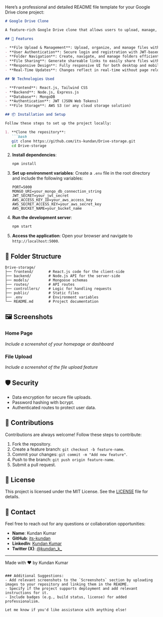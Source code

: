 Here’s a professional and detailed README file template for your Google Drive clone project:

```markdown
# Google Drive Clone

A feature-rich Google Drive clone that allows users to upload, manage, and share files seamlessly. Built with modern web technologies to provide an intuitive and scalable file management system.

## 🚀 Features

- **File Upload & Management**: Upload, organize, and manage files with a clean interface.
- **User Authentication**: Secure login and registration with JWT-based authentication.
- **Folder Navigation**: Create, navigate, and manage folders efficiently.
- **File Sharing**: Generate shareable links to easily share files with others.
- **Responsive Design**: Fully responsive UI for both desktop and mobile devices.
- **Real-Time Updates**: Changes reflect in real-time without page reloads.

## 🛠️ Technologies Used

- **Frontend**: React.js, Tailwind CSS
- **Backend**: Node.js, Express.js
- **Database**: MongoDB
- **Authentication**: JWT (JSON Web Tokens)
- **File Storage**: AWS S3 (or any cloud storage solution)

## 📦 Installation and Setup

Follow these steps to set up the project locally:

1. **Clone the repository**:
   ```bash
   git clone https://github.com/its-kundan/Drive-storage.git
   cd Drive-storage
   ```

2. **Install dependencies**:
   ```bash
   npm install
   ```

3. **Set up environment variables**:
   Create a `.env` file in the root directory and include the following variables:
   ```env
   PORT=5000
   MONGO_URI=your_mongo_db_connection_string
   JWT_SECRET=your_jwt_secret
   AWS_ACCESS_KEY_ID=your_aws_access_key
   AWS_SECRET_ACCESS_KEY=your_aws_secret_key
   AWS_BUCKET_NAME=your_bucket_name
   ```

4. **Run the development server**:
   ```bash
   npm start
   ```

5. **Access the application**:
   Open your browser and navigate to `http://localhost:5000`.

## 📂 Folder Structure

```
Drive-storage/
├── frontend/       # React.js code for the client-side
├── backend/        # Node.js API for the server-side
├── models/         # Mongoose schemas
├── routes/         # API routes
├── controllers/    # Logic for handling requests
├── public/         # Static files
├── .env            # Environment variables
└── README.md       # Project documentation
```

## 🖼️ Screenshots

### Home Page
*Include a screenshot of your homepage or dashboard*

### File Upload
*Include a screenshot of the file upload feature*

## 🛡️ Security

- Data encryption for secure file uploads.
- Password hashing with bcrypt.
- Authenticated routes to protect user data.

## 🤝 Contributions

Contributions are always welcome! Follow these steps to contribute:

1. Fork the repository.
2. Create a feature branch: `git checkout -b feature-name`.
3. Commit your changes: `git commit -m "Add new feature"`.
4. Push to the branch: `git push origin feature-name`.
5. Submit a pull request.

## 📄 License

This project is licensed under the MIT License. See the [LICENSE](LICENSE) file for details.

## 📝 Contact

Feel free to reach out for any questions or collaboration opportunities:

- **Name**: Kundan Kumar  
- **GitHub**: [its-kundan](https://github.com/its-kundan)  
- **LinkedIn**: [Kundan Kumar](https://www.linkedin.com/in/its-kundan/)  
- **Twitter (X)**: [@kundan_k_](https://x.com/kundan_k_)

---

Made with ❤️ by Kundan Kumar
```

### Additional Suggestions:
- Add relevant screenshots to the `Screenshots` section by uploading images to your repository and linking them in the README.  
- Specify if the project supports deployment and add relevant instructions for it.  
- Include badges (e.g., build status, license) for added professionalism.

Let me know if you'd like assistance with anything else!